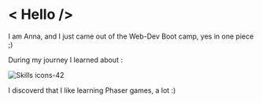 # < Hello /> 
I am Anna, and I just came out of the Web-Dev Boot camp, yes in one piece ;) 

During my journey I learned about : 

 ![Skills icons-42](https://user-images.githubusercontent.com/89396456/150414023-d2563ca5-4002-4c09-8a25-875a9bbb4ac8.png)


I discoverd that I like learning Phaser games, a lot :) 


